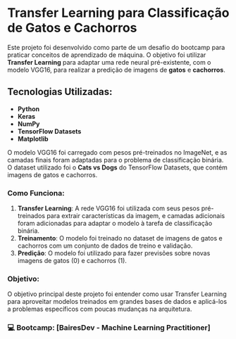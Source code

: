 # Transfer Learning para Classificação de Gatos e Cachorros

Este projeto foi desenvolvido como parte de um desafio do bootcamp para praticar conceitos de aprendizado de máquina. O objetivo foi utilizar **Transfer Learning** para adaptar uma rede neural pré-existente, com o modelo VGG16, para realizar a predição de imagens de **gatos** e **cachorros**.

## Tecnologias Utilizadas:
- **Python**
- **Keras**
- **NumPy**
- **TensorFlow Datasets**
- **Matplotlib**

O modelo VGG16 foi carregado com pesos pré-treinados no ImageNet, e as camadas finais foram adaptadas para o problema de classificação binária. O dataset utilizado foi o **Cats vs Dogs** do TensorFlow Datasets, que contém imagens de gatos e cachorros.

### Como Funciona:
1. **Transfer Learning**: A rede VGG16 foi utilizada com seus pesos pré-treinados para extrair características da imagem, e camadas adicionais foram adicionadas para adaptar o modelo à tarefa de classificação binária.
2. **Treinamento**: O modelo foi treinado no dataset de imagens de gatos e cachorros com um conjunto de dados de treino e validação.
3. **Predição**: O modelo foi utilizado para fazer previsões sobre novas imagens de gatos (0) e cachorros (1).

### Objetivo:
O objetivo principal deste projeto foi entender como usar Transfer Learning para aproveitar modelos treinados em grandes bases de dados e aplicá-los a problemas específicos com poucas mudanças na arquitetura.

### 💻 **Bootcamp**: [BairesDev - Machine Learning Practitioner]
